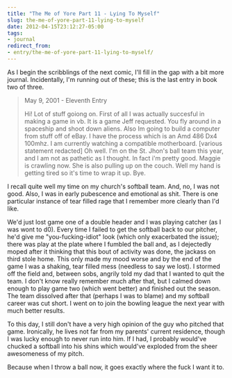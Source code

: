 ```yaml
---
title: "The Me of Yore Part 11 - Lying To Myself"
slug: the-me-of-yore-part-11-lying-to-myself
date: 2012-04-15T23:12:27-05:00
tags:
- journal
redirect_from:
- entry/the-me-of-yore-part-11-lying-to-myself/
---
```

As I begin the scribblings of the next comic, I'll fill in the gap with a bit more journal. Incidentally, I'm running out of these; this is the last entry in book two of three.

> May 9, 2001 - Eleventh Entry
> 
> Hi! Lot of stuff goiong on. First of all I was actually succesful in making a game in vb. It is a game Jeff requested. You fly around in a spaceship and shoot down aliens. Also Im going to build a computer from stuff off of eBay. I have the process which is an Amd 486 Dx4 100mhz. I am currently watching a compatible motherboard. [various statement redacted] Oh well. I'm on the St. Jhon's ball team this year, and I am not as pathetic as I thought. In fact i'm pretty good. Maggie is crawling now. She is also pulling up on the couch. Well my hand is getting tired so it's time to wrap it up. Bye.

I recall quite well my time on my church's softball team. And, no, I was not good. Also, I was in early pubescence and emotional as shit. There is one particular instance of tear filled rage that I remember more clearly than I'd like.

We'd just lost game one of a double header and I was playing catcher (as I was wont to d0). Every time I failed to get the softball back to our pitcher, he'd give me "you-fucking-idiot" look (which only exacerbated the issue); there was play at the plate where I fumbled the ball and, as I dejectedly moped after it thinking that this bout of activity was done, the jackass on third stole home. This only made my mood worse and by the end of the game I was a shaking, tear filled mess (needless to say we lost). I stormed off the field and, between sobs, angrily told my dad that I wanted to quit the team. I don't know really remember much after that, but I calmed down enough to play game two (which went better) and finished out the season. The team dissolved after that (perhaps I was to blame) and my softball career was cut short. I went on to join the bowling league the next year with much better results.

To this day, I still don't have a very high opinion of the guy who pitched that game. Ironically, he lives not far from my parents' current residence, though I was lucky enough to never run into him. If I had, I probably would've chucked a softball into his shins which would've exploded from the sheer awesomeness of my pitch.

Because when I throw a ball now, it goes exactly where the fuck I want it to.
